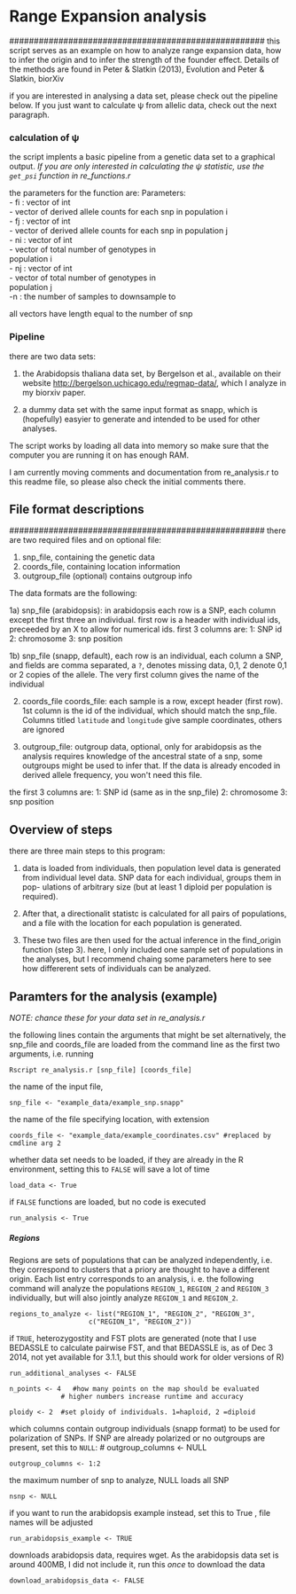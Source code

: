 # Range Expansion analysis
####################################################
this script serves as an example on how to analyze
range expansion data, how to infer the origin and 
to infer the strength of the founder effect. Details
of the methods are found in Peter & Slatkin (2013), Evolution
and Peter & Slatkin, biorXiv

if you are interested in analysing a data set, please
check out the pipeline below. If you just want to 
calculate ψ from allelic data, check out the next paragraph.


### calculation of ψ 
 
the script implents a basic pipeline from a genetic data
set to a graphical output. *If you are only interested in
calculating the ψ statistic, use the `get_psi` function in
re_functions.r*

the parameters for the function are:
    Parameters:                                        
        - fi : vector of int                           
             - vector of derived allele counts for each 
               snp in population i                    
        - fj : vector of int                           
             - vector of derived allele counts for each 
               snp in population j                    
        - ni : vector of int                           
             - vector of total number of genotypes in   
               population i                           
        - nj : vector of int                           
             - vector of total number of genotypes in   
               population j                           
         -n : the number of samples to downsample to    

all vectors have length equal to the number of snp



### Pipeline

 there are two data sets:
 1. the Arabidopsis thaliana data set, by Bergelson et al.,
 available on their website
 http://bergelson.uchicago.edu/regmap-data/, which I
 analyze in my biorxiv paper.

 2. a dummy data set with the same input format as 
 snapp, which is (hopefully) easyier to generate and
 intended to be used for other analyses.
 
 The script works by loading all data into
 memory so make sure that the computer you are 
 running it on has enough RAM.

I am currently moving comments and documentation from
re_analysis.r to this readme file, so please also check
the initial comments there.


## File format descriptions 
####################################################
 there are two required files and on optional file:
 1. snp_file, containing the genetic data
 2. coords_file, containing location information
 3. outgroup_file (optional) contains outgroup info

 The data formats are the following:

 1a) snp_file (arabidopsis):
 in arabidopsis
 each row is a SNP, each column except the first
 three an individual.
   first row is a header with individual ids, preceeded
       by an X to allow for numerical ids.
   first 3 columns are:
   1: SNP id
   2: chromosome
   3: snp position

 1b) snp_file (snapp, default),
 each row is an individual, each column a SNP, and fields are
 comma separated, a `?`, denotes missing data, 0,1, 2 denote
 0,1 or 2 copies of the allele. The very first column gives
 the name of the individual


 2) coords_file 
 coords_file: each sample is a row, except header
   (first row). 1st column is the id of the individual,
   which should match the snp_file. Columns titled `latitude`
   and `longitude` give sample coordinates, others are ignored


 3) outgroup_file: outgroup data, optional, only for arabidopsis
   as the analysis requires knowledge of the ancestral state
   of a snp, some outgroups might be used to infer that. If
   the data is already encoded in derived allele frequency,
   you won't need this file.

   the first 3 columns are:
   1: SNP id (same as in the snp_file)
   2: chromosome
   3: snp position


Overview of steps
-----------------

 there are three main steps to this program: 
 1. data is loaded from individuals, then 
   population level data is generated from individual 
   level data.
   SNP data for each individual, groups them in pop-
   ulations of arbitrary size (but at least 1 diploid 
   per population is required). 
 2. After that, a directionalit statistc is calculated 
   for all pairs of populations, and a file with the 
   location for each population is generated. 

 3. These two files are then used for the actual inference
 in the find_origin function (step 3). here,
 I only included one sample set of populations in 
 the analyses, but I recommend chaing some parameters here
 to see how differerent sets of individuals can be analyzed.



## Paramters for the analysis (example)
*NOTE: chance these for your data set in re_analysis.r*

the following lines contain the arguments that might be set
alternatively, the snp_file and coords_file are loaded from
the command line as the first two arguments, i.e. running

    Rscript re_analysis.r [snp_file] [coords_file]

the name of the input file, 

    snp_file <- "example_data/example_snp.snapp"

the name of the file specifying location, with extension

    coords_file <- "example_data/example_coordinates.csv" #replaced by cmdline arg 2

whether data set needs to be loaded, if they are already in the R environment, setting
this to `FALSE` will save a lot of time

    load_data <- True

if `FALSE` functions are loaded, but no code is executed

    run_analysis <- True

##### Regions
Regions are sets of populations that can be analyzed independently, i.e. they correspond
to clusters that a priory are thought to have a different origin.
Each list entry corresponds to an analysis, i. e. the following command
will analyze the populations `REGION_1`, `REGION_2` and `REGION_3` individually, but will
also jointly analyze `REGION_1` and `REGION_2`.

    regions_to_analyze <- list("REGION_1", "REGION_2", "REGION_3", 
                        c("REGION_1", "REGION_2"))

if `TRUE`, heterozygostity and FST plots are generated (note that I use BEDASSLE
to calculate pairwise FST, and that BEDASSLE is, as of Dec 3 2014, not yet available
for 3.1.1, but this should work for older versions of R)

    run_additional_analyses <- FALSE

    n_points <- 4   #how many points on the map should be evaluated
                 # higher numbers increase runtime and accuracy

    ploidy <- 2  #set ploidy of individuals. 1=haploid, 2 =diploid

which columns contain outgroup individuals (snapp format)
to be used for polarization of SNPs. If SNP are already polarized
or no outgroups are present, set this to `NULL`:
    # outgroup_columns <- NULL 

    outgroup_columns <- 1:2  

the maximum number of snp to analyze, NULL loads all SNP

    nsnp <- NULL

if you want to run the arabidopsis example instead, set this to True
, file names will be adjusted

    run_arabidopsis_example <- TRUE


downloads arabidopsis data, requires wget. As the arabidopsis data set is around
400MB, I did not include it, run this *once* to download the data

    download_arabidopsis_data <- FALSE


